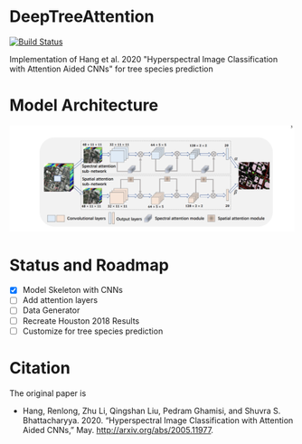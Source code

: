 # DeepTreeAttention
[![Build Status](https://travis-ci.org/weecology/DeepTreeAttention.svg?branch=master)](https://travis-ci.org/weecology/DeepTreeAttention)

Implementation of Hang et al. 2020 "Hyperspectral Image Classification with Attention Aided CNNs" for tree species prediction 

# Model Architecture

![](www/model.png)

# Status and Roadmap

- [x] Model Skeleton with CNNs
- [ ] Add attention layers
- [ ] Data Generator
- [ ] Recreate Houston 2018 Results
- [ ] Customize for tree species prediction

# Citation

The original paper is 

* Hang, Renlong, Zhu Li, Qingshan Liu, Pedram Ghamisi, and Shuvra S. Bhattacharyya. 2020. “Hyperspectral Image Classification with Attention Aided CNNs,” May. http://arxiv.org/abs/2005.11977.
 
